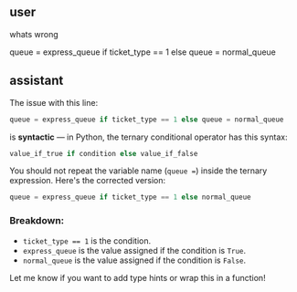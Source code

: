 ## user
whats wrong 

 queue = express_queue if ticket_type == 1 else queue = normal_queue
## assistant

The issue with this line:

```python
queue = express_queue if ticket_type == 1 else queue = normal_queue
```

is **syntactic** — in Python, the ternary conditional operator has this syntax:

```python
value_if_true if condition else value_if_false
```

You should not repeat the variable name (`queue =`) inside the ternary expression. Here's the corrected version:

```python
queue = express_queue if ticket_type == 1 else normal_queue
```

### Breakdown:
- `ticket_type == 1` is the condition.
- `express_queue` is the value assigned if the condition is `True`.
- `normal_queue` is the value assigned if the condition is `False`.

Let me know if you want to add type hints or wrap this in a function!